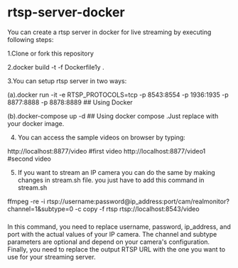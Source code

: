 # rtsp-server-docker
You can create a rtsp server in docker for live streaming by executing following steps:

1.Clone or fork this repository

2.docker build -t <imagename> -f Dockerfile1y .

3.You can setup rtsp server in two ways:

(a).docker run  -it -e RTSP_PROTOCOLS=tcp -p 8543:8554 -p 1936:1935 -p 8877:8888 -p 8878:8889 <imagename>   ## Using Docker

(b).docker-compose up -d   ## Using docker compose .Just replace <imagename> with your docker image. 
 

4. You can access the sample videos on browser by typing:

 http://localhost:8877/video          #first video
 http://localhost:8877/video1         #second video
 
5. If you want to stream an IP camera you can do the same by making changes in stream.sh file.
you just have to add this command in stream.sh

ffmpeg -re -i rtsp://username:password@ip_address:port/cam/realmonitor?channel=1&subtype=0 -c copy -f rtsp rtsp://localhost:8543/video

###
In this command, you need to replace username, password, ip_address, and port with the actual values of your IP camera. 
The channel and subtype parameters are optional and depend on your camera's configuration. 
Finally, you need to replace the output RTSP URL with the one you want to use for your streaming server.

###
